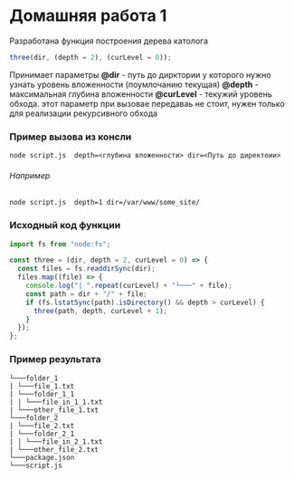 # Домашняя работа 1

Разработана функция построения дерева католога

```javascript
three(dir, (depth = 2), (curLevel = 0));
```

Принимает параметры
**@dir** - путь до дирктории у которого нужно узнать уровень вложенности (поумлочанию текущая)
**@depth** - максимальная глубина вложенности
**@curLevel** - текужий уровень обхода. этот параметр при вызовае передаваь не стоит, нужен только для реализации рекурсивного обхода

### Пример вызова из консли

```node
node script.js  depth=<глубина вложенности> dir=<Путь до директоии>
```

###### Например

```node
node script.js  depth=1 dir=/var/www/some_site/
```

### Исходный код функции

```javascript
import fs from "node:fs";

const three = (dir, depth = 2, curLevel = 0) => {
  const files = fs.readdirSync(dir);
  files.map((file) => {
    console.log("| ".repeat(curLevel) + "└───" + file);
    const path = dir + "/" + file;
    if (fs.lstatSync(path).isDirectory() && depth > curLevel) {
      three(path, depth, curLevel + 1);
    }
  });
};
```

### Пример результата

```
└───folder_1
| └───file_1.txt
| └───folder_1_1
| | └───file_in_1_1.txt
| └───other_file_1.txt
└───folder_2
| └───file_2.txt
| └───folder_2_1
| | └───file_in_2_1.txt
| └───other_file_2.txt
└───package.json
└───script.js
```
